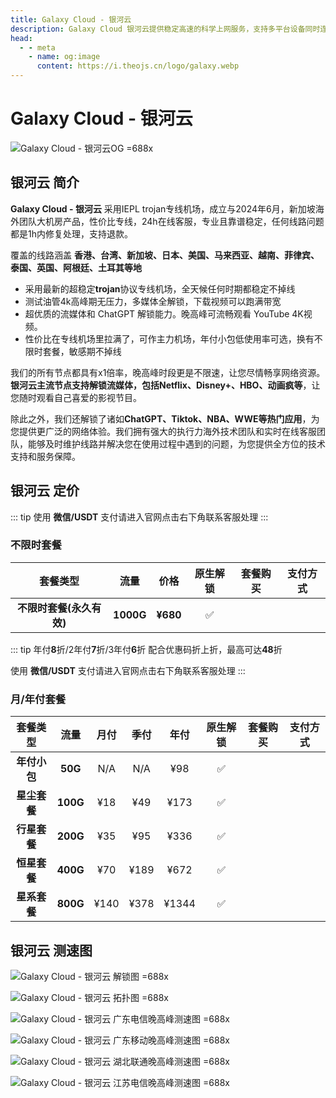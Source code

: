 ```yaml
---
title: Galaxy Cloud - 银河云
description: Galaxy Cloud 银河云提供稳定高速的科学上网服务，支持多平台设备同时连接，解锁奈飞 Netflix、HBO Max、Disney+、YouTube、Amazon Prime Video等主流全球流媒体，拥有遍布全球的多个高质量节点，特别适用于出国访问、流媒体加速和网络隐私保护，确保连接安全稳定，体验流畅无卡顿。
head:
  - - meta
    - name: og:image
      content: https://i.theojs.cn/logo/galaxy.webp
---
```


# Galaxy Cloud - 银河云

![Galaxy Cloud - 银河云OG =688x](https://i.theojs.cn/logo/galaxy.webp 'Galaxy Cloud - 银河云')

<!-- :::tip 银河云 618大促活动开启!

- 月/季/半年付 85折 , 优惠码：**`wuyi85`**
- 年付8折（站内折上折，高达64折 ）优惠码：**`wuyi80`**
- 商店里显示的3年价格已经有6折了，再用年付优惠码购买3年套餐相当于48折了，超级给力

**特别注意: 银河云年付小包与不限时包不支持**

:::

<Links
  :items="[
    {
      name: '银河云 618大促活动开启!',
      desc: '活动时间：即日起至2025年06月30日23点59分',
      link: 'https://itheo.top/yhy',
      rel: 'sponsored noreferrer',
      image: { src: 'https://i.theojs.cn/logo/galaxy_transparent_square.webp', crop: true, alt: '银河云logo' }
    }
  ]"
/> -->

## 银河云 简介 <Pill name="银河云官网" link="https://itheo.top/yhy" image="https://i.theojs.cn/logo/galaxy_transparent_square.webp" alt="银河云logo" rel="sponsored noreferrer"/>

**Galaxy Cloud - 银河云** 采用IEPL trojan专线机场，成立与2024年6月，新加坡海外团队大机房产品，性价比专线，24h在线客服，专业且靠谱稳定，任何线路问题都是1h内修复处理，支持退款。

覆盖的线路涵盖 **香港、台湾、新加坡、日本、美国、马来西亚、越南、菲律宾、泰国、英国、阿根廷、土耳其等地**

- 采用最新的超稳定**trojan**协议专线机场，全天候任何时期都稳定不掉线
- 测试油管4k高峰期无压力，多媒体全解锁，下载视频可以跑满带宽
- 超优质的流媒体和 ChatGPT 解锁能力。晚高峰可流畅观看 YouTube 4K视频。
- 性价比在专线机场里拉满了，可作主力机场，年付小包低使用率可选，换有不限时套餐，敏感期不掉线

我们的所有节点都具有x1倍率，晚高峰时段更是不限速，让您尽情畅享网络资源。**银河云主流节点支持解锁流媒体，包括Netflix、Disney+、HBO、动画疯等**，让您随时观看自己喜爱的影视节目。

除此之外，我们还解锁了诸如**ChatGPT、Tiktok、NBA、WWE等热门应用**，为您提供更广泛的网络体验。我们拥有强大的执行力海外技术团队和实时在线客服团队，能够及时维护线路并解决您在使用过程中遇到的问题，为您提供全方位的技术支持和服务保障。

## 银河云 定价

::: tip
使用 **微信/USDT** 支付请进入官网点击右下角联系客服处理
:::

### 不限时套餐<Badge type="danger" text="仅限前一万名用户!先到先得!!!"/>

|         套餐类型         |   流量    |   价格   | 原生解锁 |                                     套餐购买                                     |                                                                                                                          支付方式                                                                                                                           |
| :----------------------: | :-------: | :------: | :------: | :------------------------------------------------------------------------------: | :---------------------------------------------------------------------------------------------------------------------------------------------------------------------------------------------------------------------------------------------------------: |
| **不限时套餐(永久有效)** | **1000G** | **¥680** |    ✅    | <Pill name="立即购买" link="https://itheo.top/yhy" rel="sponsored noreferrer" /> | <iconify-icon icon="bi:alipay" style="color: #1677FF;font-size:24px"></iconify-icon><iconify-icon icon="ri:wechat-pay-fill" style="color: #07C160;font-size:24px"></iconify-icon><iconify-icon icon="cryptocurrency-color:usdt" width="24" ></iconify-icon> |

::: tip
年付**8**折/2年付**7**折/3年付**6**折 配合优惠码折上折，最高可达**48**折

使用 **微信/USDT** 支付请进入官网点击右下角联系客服处理
:::

### 月/年付套餐

|   套餐类型   |   流量   | 月付 | 季付 | 年付  | 原生解锁 |                                     套餐购买                                     |                                                                                                                          支付方式                                                                                                                           |
| :----------: | :------: | :--: | :--: | :---: | :------: | :------------------------------------------------------------------------------: | :---------------------------------------------------------------------------------------------------------------------------------------------------------------------------------------------------------------------------------------------------------: |
| **年付小包** | **50G**  | N/A  | N/A  |  ¥98  |    ✅    | <Pill name="立即购买" link="https://itheo.top/yhy" rel="sponsored noreferrer" /> | <iconify-icon icon="bi:alipay" style="color: #1677FF;font-size:24px"></iconify-icon><iconify-icon icon="ri:wechat-pay-fill" style="color: #07C160;font-size:24px"></iconify-icon><iconify-icon icon="cryptocurrency-color:usdt" width="24" ></iconify-icon> |
| **星尘套餐** | **100G** | ¥18  | ¥49  | ¥173  |    ✅    | <Pill name="立即购买" link="https://itheo.top/yhy" rel="sponsored noreferrer" /> | <iconify-icon icon="bi:alipay" style="color: #1677FF;font-size:24px"></iconify-icon><iconify-icon icon="ri:wechat-pay-fill" style="color: #07C160;font-size:24px"></iconify-icon><iconify-icon icon="cryptocurrency-color:usdt" width="24" ></iconify-icon> |
| **行星套餐** | **200G** | ¥35  | ¥95  | ¥336  |    ✅    | <Pill name="立即购买" link="https://itheo.top/yhy" rel="sponsored noreferrer" /> | <iconify-icon icon="bi:alipay" style="color: #1677FF;font-size:24px"></iconify-icon><iconify-icon icon="ri:wechat-pay-fill" style="color: #07C160;font-size:24px"></iconify-icon><iconify-icon icon="cryptocurrency-color:usdt" width="24" ></iconify-icon> |
| **恒星套餐** | **400G** | ¥70  | ¥189 | ¥672  |    ✅    | <Pill name="立即购买" link="https://itheo.top/yhy" rel="sponsored noreferrer" /> | <iconify-icon icon="bi:alipay" style="color: #1677FF;font-size:24px"></iconify-icon><iconify-icon icon="ri:wechat-pay-fill" style="color: #07C160;font-size:24px"></iconify-icon><iconify-icon icon="cryptocurrency-color:usdt" width="24" ></iconify-icon> |
| **星系套餐** | **800G** | ¥140 | ¥378 | ¥1344 |    ✅    | <Pill name="立即购买" link="https://itheo.top/yhy" rel="sponsored noreferrer" /> | <iconify-icon icon="bi:alipay" style="color: #1677FF;font-size:24px"></iconify-icon><iconify-icon icon="ri:wechat-pay-fill" style="color: #07C160;font-size:24px"></iconify-icon><iconify-icon icon="cryptocurrency-color:usdt" width="24" ></iconify-icon> |

## 银河云 测速图

![Galaxy Cloud - 银河云 解锁图 =688x](https://i.theojs.cn/airport/galaxy_unlock.webp)

![Galaxy Cloud - 银河云 拓扑图 =688x](https://i.theojs.cn/airport/galaxy_topology.webp)

![Galaxy Cloud - 银河云 广东电信晚高峰测速图 =688x](https://i.theojs.cn/airport/galaxy_guangdong_telecom.webp)

![Galaxy Cloud - 银河云 广东移动晚高峰测速图 =688x](https://i.theojs.cn/airport/galaxy_guangdong_mobile.webp)

![Galaxy Cloud - 银河云 湖北联通晚高峰测速图 =688x](https://i.theojs.cn/airport/galaxy_hubei_unicom.webp)

![Galaxy Cloud - 银河云 江苏电信晚高峰测速图 =688x](https://i.theojs.cn/airport/galaxy_jiangsu_telecom.webp)
